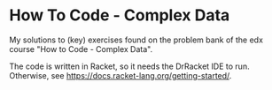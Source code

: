 # How To Code - Complex Data
My solutions to (key) exercises found on the problem bank of the edx course "How to Code - Complex Data". 

The code is written in Racket, so it needs the DrRacket IDE to run. 
Otherwise, see https://docs.racket-lang.org/getting-started/. 
